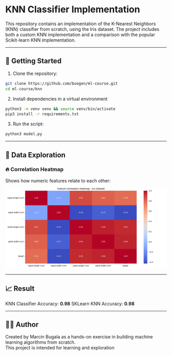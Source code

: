 # KNN Classifier Implementation

This repository contains an implementation of the K-Nearest Neighbors (KNN) classifier from scratch, using the Iris dataset. The project includes both a custom KNN implementation and a comparison with the popular Scikit-learn KNN implementation.

---

## 🚀 Getting Started

1. Clone the repository:
  ```bash
  git clone https://github.com/boogen/ml-course.git
  cd ml-course/knn
  ```


2. Install dependencies in a virtual environment
  ```bash
  python3 -m venv venv && source venv/bin/activate
  pip3 install -r requirements.txt
  ```
  
3. Run the script:
  ```bash
  python3 model.py
  ```
---

## 🧹 Data Exploration

### 🔥 Correlation Heatmap

Shows how numeric features relate to each other:

![Correlation Heatmap](plots/heatmap.png)

---

## 📈 Result

KNN Classifier Accuracy: **0.98**
SKLearn KNN Accuracy: **0.98**

---

## 🧑‍💻 Author

Created by Marcin Bugala as a hands-on exercise in building machine learning algorithms from scratch.  
This project is intended for learning and exploration